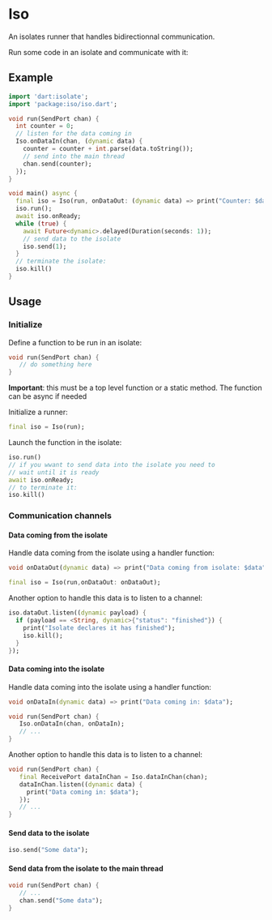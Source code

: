 # Iso

An isolates runner that handles bidirectionnal communication.

Run some code in an isolate and communicate with it:

## Example

   ```dart
   import 'dart:isolate';
   import 'package:iso/iso.dart';

   void run(SendPort chan) {
     int counter = 0;
     // listen for the data coming in
     Iso.onDataIn(chan, (dynamic data) {
       counter = counter + int.parse(data.toString());
       // send into the main thread
       chan.send(counter);
     });
   }

   void main() async {
     final iso = Iso(run, onDataOut: (dynamic data) => print("Counter: $data"));
     iso.run();
     await iso.onReady;
     while (true) {
       await Future<dynamic>.delayed(Duration(seconds: 1));
       // send data to the isolate
       iso.send(1);
     }
     // terminate the isolate:
     iso.kill()
   }
   ```

## Usage

### Initialize

Define a function to be run in an isolate:

   ```dart
   void run(SendPort chan) {
      // do something here
   }
   ```

**Important**: this must be a top level function or a static method. The
function can be async if needed

Initialize a runner:

   ```dart
   final iso = Iso(run);
   ```

Launch the function in the isolate:

   ```dart
   iso.run()
   // if you wwant to send data into the isolate you need to
   // wait until it is ready
   await iso.onReady;
   // to terminate it:
   iso.kill()
   ```

### Communication channels

#### Data coming from the isolate

Handle data coming from the isolate using a handler function:

   ```dart
   void onDataOut(dynamic data) => print("Data coming from isolate: $data");

   final iso = Iso(run,onDataOut: onDataOut);
   ```

Another option to handle this data is to listen to a channel:

   ```dart
   iso.dataOut.listen((dynamic payload) {
     if (payload == <String, dynamic>{"status": "finished"}) {
       print("Isolate declares it has finished");
       iso.kill();
     }
   });
   ```

#### Data coming into the isolate

Handle data coming into the isolate using a handler function:

   ```dart
   void onDataIn(dynamic data) => print("Data coming in: $data");

   void run(SendPort chan) {
      Iso.onDataIn(chan, onDataIn);
      // ...
   }
   ```

Another option to handle this data is to listen to a channel:

   ```dart
   void run(SendPort chan) {
      final ReceivePort dataInChan = Iso.dataInChan(chan);
      dataInChan.listen((dynamic data) {
        print("Data coming in: $data");
      });
      // ...
   }
   ```

#### Send data to the isolate

   ```dart
   iso.send("Some data");
   ```  

#### Send data from the isolate to the main thread

   ```dart
   void run(SendPort chan) {
      // ...
      chan.send("Some data");
   }
   ```
